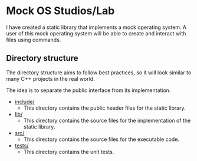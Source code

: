 # Mock OS Studios/Lab
I have created a static library that
implements a mock operating system.
A user of this mock operating system will be able to
create and interact with files using commands.

## Directory structure
The directory structure aims to follow best practices,
so it will look similar to many C++ projects in the real world.

The idea is to separate the public interface from its implementation.

- [include/](./include)
  - This directory contains the public header files for the static library.
- [lib/](./lib)
  - This directory contains the source files for the implementation of the static library.
- [src/](./src)
  - This directory contains the source files for the executable code.
- [tests/](./tests)
  - This directory contains the unit tests.
 
